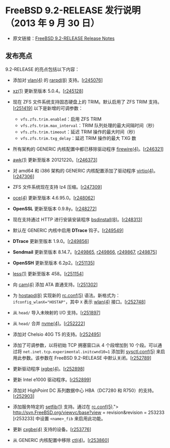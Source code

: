 # FreeBSD 9.2-RELEASE 发行说明（2013 年 9 月 30 日）

- 原文链接：[FreeBSD 9.2-RELEASE Release Notes](https://www.freebsd.org/releases/9.2R/relnotes/)

## 发布亮点

9.2-RELEASE 的亮点包括以下内容：

- 添加对 [vlan(4)](https://man.freebsd.org/cgi/man.cgi?query=vlan&sektion=4&format=html) 的 [rarpd(8)](https://man.freebsd.org/cgi/man.cgi?query=rarpd&sektion=8&format=html) 支持。[[r245076](http://svn.freebsd.org/viewvc/base?view=revision&revision=245076)]
- [xz(1)](https://man.freebsd.org/cgi/man.cgi?query=xz&sektion=1&format=html) 更新至版本 5.0.4。[[r245128](http://svn.freebsd.org/viewvc/base?view=revision&revision=245128)]
- 现在 ZFS 文件系统支持固态硬盘上的 TRIM。默认启用了 ZFS TRIM 支持。[[r251419](http://svn.freebsd.org/viewvc/base?view=revision&revision=251419)] 以下是新增的可调参数：

  - `vfs.zfs.trim.enabled`：启用 ZFS TRIM
  - `vfs.zfs.trim.max_interval`：TRIM 队列处理的最大间隔时间（秒）
  - `vfs.zfs.trim.timeout`：延迟 TRIM 操作的最大时间（秒）
  - `vfs.zfs.trim.txg_delay`：延迟 TRIM 操作的最大 TXG 数

- 所有架构的 GENERIC 内核配置中都已移除驱动程序 [firewire(4)](https://man.freebsd.org/cgi/man.cgi?query=firewire&sektion=4&format=html)。[[r246321](http://svn.freebsd.org/viewvc/base?view=revision&revision=246321)]
- [awk(1)](https://man.freebsd.org/cgi/man.cgi?query=awk&sektion=1&format=html) 更新至版本 20121220。[[r246373](http://svn.freebsd.org/viewvc/base?view=revision&revision=246373)]
- 对 amd64 和 i386 架构的 GENERIC 内核配置添加了驱动程序 [virtio(4)](https://man.freebsd.org/cgi/man.cgi?query=virtio&sektion=4&format=html)。[[r247306](http://svn.freebsd.org/viewvc/base?view=revision&revision=247306)]
- ZFS 文件系统现在支持 lz4 压缩。[[r247309](http://svn.freebsd.org/viewvc/base?view=revision&revision=247309)]
- [oce(4)](https://man.freebsd.org/cgi/man.cgi?query=oce&sektion=4&format=html) 更新至版本 4.6.95.0。[[r248062](http://svn.freebsd.org/viewvc/base?view=revision&revision=248062)]
- **OpenSSL** 更新至版本 0.9.8y。[[r248272](http://svn.freebsd.org/viewvc/base?view=revision&revision=248272)]
- 现在支持通过 HTTP 进行安装安装程序 [bsdinstall(8)](https://man.freebsd.org/cgi/man.cgi?query=bsdinstall&sektion=8&format=html)。[[r248313](http://svn.freebsd.org/viewvc/base?view=revision&revision=248313)]
- 默认在 GENERIC 内核中启用 **DTrace** 钩子。[[r249549](http://svn.freebsd.org/viewvc/base?view=revision&revision=249549)]
- **DTrace** 更新至版本 1.9.0。[[r249856](http://svn.freebsd.org/viewvc/base?view=revision&revision=249856)]
- **Sendmail** 更新至版本 8.14.7。[[r249865](http://svn.freebsd.org/viewvc/base?view=revision&revision=r249865), [r249866](http://svn.freebsd.org/viewvc/base?view=revision&revision=r249866), [r249867](http://svn.freebsd.org/viewvc/base?view=revision&revision=r249867), [r249875](http://svn.freebsd.org/viewvc/base?view=revision&revision=r249875)]
- **OpenSSH** 更新至版本 6.2p2。[[r251135](http://svn.freebsd.org/viewvc/base?view=revision&revision=251135)]
- [less(1)](https://man.freebsd.org/cgi/man.cgi?query=less&sektion=1&format=html) 更新至版本 458。[[r251154](http://svn.freebsd.org/viewvc/base?view=revision&revision=251154)]
- 向 [cam(4)](https://man.freebsd.org/cgi/man.cgi?query=cam&sektion=4&format=html) 添加 ATA 直通支持。[[r251302](http://svn.freebsd.org/viewvc/base?view=revision&revision=251302)]
- 为 [hostapd(8)](https://man.freebsd.org/cgi/man.cgi?query=hostapd&sektion=8&format=html) 实现新的 [rc.conf(5)](https://man.freebsd.org/cgi/man.cgi?query=rc.conf&sektion=5&format=html) 语法。新格式为：`ifconfig_wlanX="HOSTAP"`，其中 `X` 表示 [wlan(4)](https://man.freebsd.org/cgi/man.cgi?query=wlan&sektion=4&format=html) 接口。[[r252748](http://svn.freebsd.org/viewvc/base?view=revision&revision=252748)]
- 从 `head/` 导入未映射的 I/O 支持。[[r251897](http://svn.freebsd.org/viewvc/base?view=revision&revision=251897)]
- 从 `head/` 合并 [nvme(4)](https://man.freebsd.org/cgi/man.cgi?query=nvme&sektion=4&format=html)。[[r252222](http://svn.freebsd.org/viewvc/base?view=revision&revision=252222)]
- 添加对 Chelsio 40G T5 的支持。[[r252495](http://svn.freebsd.org/viewvc/base?view=revision&revision=252495)]
- 添加了可调参数，以将初始 TCP 拥塞窗口从 4 个段增加到 10 个段。可以通过将 `net.inet.tcp.experimental.initcwnd10=1` 添加到 [sysctl.conf(5)](https://man.freebsd.org/cgi/man.cgi?query=sysctl.conf&sektion=5&format=html) 来启用此参数。该参数在 FreeBSD 9.2-RELEASE 中默认关闭。[[r252789](http://svn.freebsd.org/viewvc/base?view=revision&revision=252789)]
- 更新驱动程序 [ixgbe(4)](https://man.freebsd.org/cgi/man.cgi?query=ixgbe&sektion=4&format=html)。[[r252898](http://svn.freebsd.org/viewvc/base?view=revision&revision=252898)]
- 更新 Intel e1000 驱动程序。[[r252899](http://svn.freebsd.org/viewvc/base?view=revision&revision=252899)]
- 添加对 HighPoint DC 系列数据中心 HBA（DC7280 和 R750）的支持。[[r252903](http://svn.freebsd.org/viewvc/base?view=revision&revision=252903)]
- 添加服务特定的 [setfib(1)](https://man.freebsd.org/cgi/man.cgi?query=setfib&sektion=1&format=html) 支持。通过在 [rc.conf(5)](https://www.freebsd.org/releases/9.2R/relnotes/%3Ca%20href=)."> http://svn.FreeBSD.org/viewvc/base?view = revision&revision = 253233 [r253233] 中设置 `<name>_fib` 来启用此功能。
- 更新 [cxgbe(4)](https://man.freebsd.org/cgi/man.cgi?query=cxgbe&sektion=4&format=html) 支持的设备。[[r253776](http://svn.freebsd.org/viewvc/base?view=revision&revision=253776)]
- 从 GENERIC 内核配置中移除 [ctl(4)](https://man.freebsd.org/cgi/man.cgi?query=ctl&sektion=4&format=html)。[[r253860](http://svn.freebsd.org/viewvc/base?view=revision&revision=253860)]
